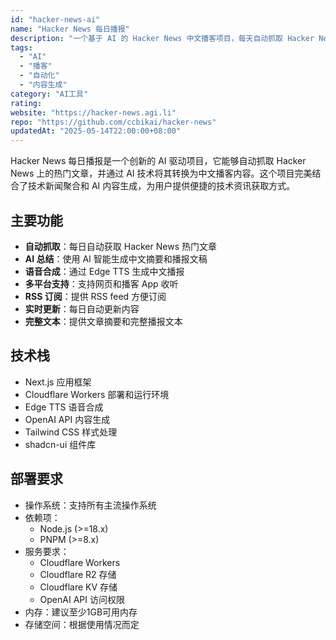 ```yaml
---
id: "hacker-news-ai"
name: "Hacker News 每日播报"
description: "一个基于 AI 的 Hacker News 中文播客项目，每天自动抓取 Hacker News 热门文章，通过 AI 生成中文总结并转换为播客内容"
tags:
  - "AI"
  - "播客"
  - "自动化"
  - "内容生成"
category: "AI工具"
rating: 
website: "https://hacker-news.agi.li"
repo: "https://github.com/ccbikai/hacker-news"
updatedAt: "2025-05-14T22:00:00+08:00"
---
```


Hacker News 每日播报是一个创新的 AI 驱动项目，它能够自动抓取 Hacker News 上的热门文章，并通过 AI 技术将其转换为中文播客内容。这个项目完美结合了技术新闻聚合和 AI 内容生成，为用户提供便捷的技术资讯获取方式。

## 主要功能

- **自动抓取**：每日自动获取 Hacker News 热门文章
- **AI 总结**：使用 AI 智能生成中文摘要和播报文稿
- **语音合成**：通过 Edge TTS 生成中文播报
- **多平台支持**：支持网页和播客 App 收听
- **RSS 订阅**：提供 RSS feed 方便订阅
- **实时更新**：每日自动更新内容
- **完整文本**：提供文章摘要和完整播报文本

## 技术栈

- Next.js 应用框架
- Cloudflare Workers 部署和运行环境
- Edge TTS 语音合成
- OpenAI API 内容生成
- Tailwind CSS 样式处理
- shadcn-ui 组件库

## 部署要求

- 操作系统：支持所有主流操作系统
- 依赖项：
  - Node.js (>=18.x)
  - PNPM (>=8.x)
- 服务要求：
  - Cloudflare Workers
  - Cloudflare R2 存储
  - Cloudflare KV 存储
  - OpenAI API 访问权限
- 内存：建议至少1GB可用内存
- 存储空间：根据使用情况而定 